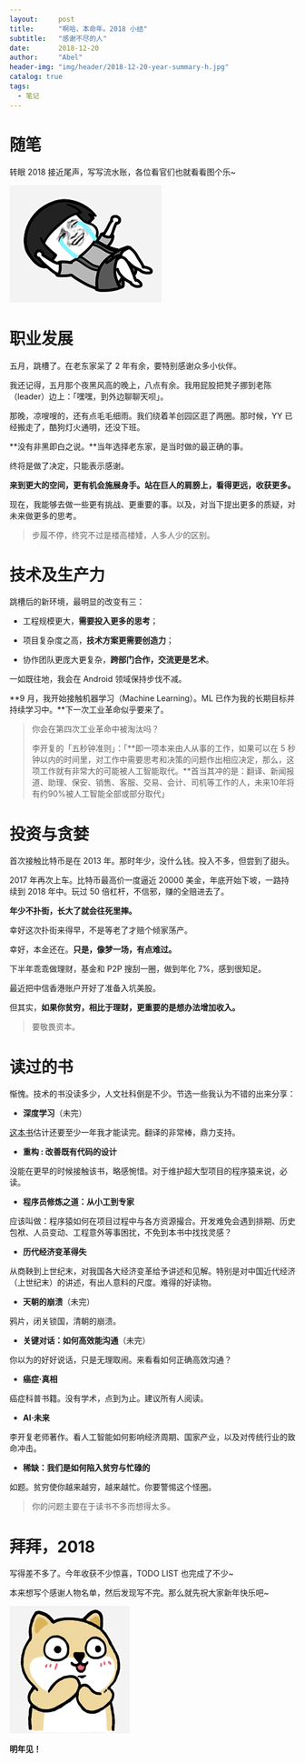 ```yaml
---
layout:     post
title:      "啊哈，本命年。2018 小结"
subtitle:   "感谢不尽的人"
date:       2018-12-20
author:     "Abel"
header-img: "img/header/2018-12-20-year-summary-h.jpg"
catalog: true
tags:
  - 笔记
---
```


# 随笔

转眼 2018 接近尾声，写写流水账，各位看官们也就看看图个乐~

![](/img/in_post/2018-12-20-year-summary-0.png)

# 职业发展

五月，跳槽了。在老东家呆了 2 年有余，要特别感谢众多小伙伴。

我还记得，五月那个夜黑风高的晚上，八点有余。我用屁股把凳子挪到老陈（leader）边上：「嘿嘿，到外边聊聊天呗」。

那晚，凉嗖嗖的，还有点毛毛细雨。我们绕着羊创园区逛了两圈。那时候，YY 已经搬走了，酷狗灯火通明，还没下班。

**没有非黑即白之说。**当年选择老东家，是当时做的最正确的事。

终将是做了决定，只能表示感谢。

**来到更大的空间，更有机会施展身手。站在巨人的肩膀上，看得更远，收获更多。**

现在，我能够去做一些更有挑战、更重要的事。以及，对当下提出更多的质疑，对未来做更多的思考。

> 步履不停，终究不过是楼高楼矮，人多人少的区别。

# 技术及生产力

跳槽后的新环境，最明显的改变有三：

- 工程规模更大，**需要投入更多的思考**；

- 项目复杂度之高，**技术方案更需要创造力**；

- 协作团队更庞大更复杂，**跨部门合作，交流更是艺术**。

一如既往地，我会在 Android 领域保持步伐不减。

**9 月，我开始接触机器学习（Machine Learning）。ML 已作为我的长期目标并持续学习中。**下一次工业革命似乎要来了。

> 你会在第四次工业革命中被淘汰吗？
>
> 李开复的「五秒钟准则」：「**即一项本来由人从事的工作，如果可以在 5 秒钟以内的时间里，对工作中需要思考和决策的问题作出相应决定，那么，这项工作就有非常大的可能被人工智能取代。**首当其冲的是：翻译、新闻报道、助理、保安、销售、客服、交易、会计、司机等工作的人，未来10年将有约90%被人工智能全部或部分取代」

# 投资与贪婪

首次接触比特币是在 2013 年。那时年少，没什么钱。投入不多，但尝到了甜头。

2017 年再次上车。比特币最高价一度逼近 20000 美金，年底开始下坡，一路持续到 2018 年中。玩过 50 倍杠杆，不信邪，赚的全赔进去了。

**年少不扑街，长大了就会往死里摔。**

幸好这次扑街来得早，不是等老了才赔个倾家荡产。

幸好，本金还在。**只是，像梦一场，有点难过。**

下半年乖乖做理财，基金和 P2P 搜刮一圈，做到年化 7%，感到很知足。

最近把中信香港账户开好了准备入坑美股。

但其实，**如果你贫穷，相比于理财，更重要的是想办法增加收入。**

> 要敬畏资本。

# 读过的书

惭愧。技术的书没读多少，人文社科倒是不少。节选一些我认为不错的出来分享：

- **深度学习**（未完）

[这本书](https://github.com/exacity/deeplearningbook-chinese)估计还要至少一年我才能读完。翻译的非常棒，鼎力支持。

- **重构 : 改善既有代码的设计**

没能在更早的时候接触该书，略感惋惜。对于维护超大型项目的程序猿来说，必读。

- **程序员修炼之道：从小工到专家**

应该叫做：程序猿如何在项目过程中与各方资源撮合。开发难免会遇到排期、历史包袱、人员变动、工程意外等事困扰，不免到本书中找找灵感？

- **历代经济变革得失**

从商鞅到上世纪末，对我国各大经济变革给予讲述和见解。特别是对中国近代经济（上世纪末）的讲述，有出人意料的尺度。难得的好读物。

- **天朝的崩溃**（未完）

鸦片，闭关锁国，清朝的崩溃。

- **关键对话：如何高效能沟通**（未完）

你以为的好好说话，只是无理取闹。来看看如何正确高效沟通？

- **癌症·真相**

癌症科普书籍。没有学术，点到为止。建议所有人阅读。

- **AI·未来**

李开复老师著作。看人工智能如何影响经济周期、国家产业，以及对传统行业的致命冲击。

- **稀缺：我们是如何陷入贫穷与忙碌的**

如题。贫穷使你越来越穷，越来越忙。你要警惕这个怪圈。

> 你的问题主要在于读书不多而想得太多。

# 拜拜，2018

写得差不多了。今年收获不少惊喜，TODO LIST 也完成了不少~

本来想写个感谢人物名单，然后发现写不完。那么就先祝大家新年快乐吧~

![](/img/in_post/2018-12-20-year-summary-1.png)

**明年见！**